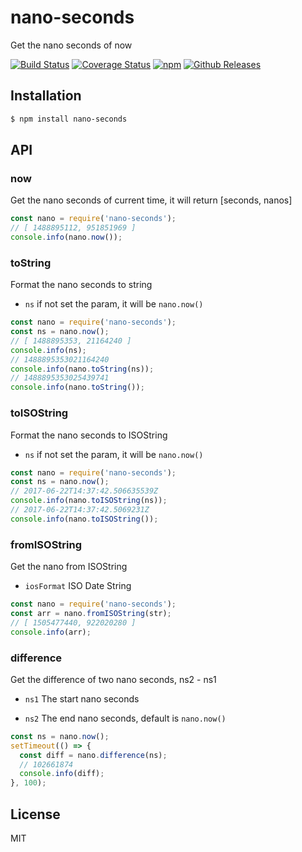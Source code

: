 # nano-seconds

Get the nano seconds of now

[![Build Status](https://travis-ci.org/vicanso/nano-seconds.svg?style=flat-square)](https://travis-ci.org/vicanso/nano-seconds)
[![Coverage Status](https://img.shields.io/coveralls/vicanso/nano-seconds/master.svg?style=flat)](https://coveralls.io/r/vicanso/nano-seconds?branch=master)
[![npm](http://img.shields.io/npm/v/nano-seconds.svg?style=flat-square)](https://www.npmjs.org/package/nano-seconds)
[![Github Releases](https://img.shields.io/npm/dm/nano-seconds.svg?style=flat-square)](https://github.com/vicanso/nano-seconds)

## Installation

```bash
$ npm install nano-seconds
```

## API

### now

Get the nano seconds of current time, it will return [seconds, nanos]

```js
const nano = require('nano-seconds');
// [ 1488895112, 951851969 ]
console.info(nano.now());
```

### toString

Format the nano seconds to string

- `ns` if not set the param, it will be `nano.now()`

```js
const nano = require('nano-seconds');
const ns = nano.now();
// [ 1488895353, 21164240 ]
console.info(ns);
// 1488895353021164240
console.info(nano.toString(ns));
// 1488895353025439741
console.info(nano.toString());
```

### toISOString

Format the nano seconds to ISOString

- `ns` if not set the param, it will be `nano.now()`

```js
const nano = require('nano-seconds');
const ns = nano.now();
// 2017-06-22T14:37:42.506635539Z
console.info(nano.toISOString(ns));
// 2017-06-22T14:37:42.5069231Z
console.info(nano.toISOString());
```

### fromISOString

Get the nano from ISOString

- `iosFormat` ISO Date String

```js
const nano = require('nano-seconds');
const arr = nano.fromISOString(str);
// [ 1505477440, 922020280 ]
console.info(arr);
```


### difference

Get the difference of two nano seconds, ns2 - ns1

- `ns1` The start nano seconds

- `ns2` The end nano seconds, default is `nano.now()`

```js
const ns = nano.now();
setTimeout(() => {
  const diff = nano.difference(ns);
  // 102661874
  console.info(diff);
}, 100);
```


## License

MIT
